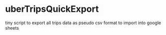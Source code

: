 # uberTripsQuickExport
tiny script to export all trips data as pseudo csv format to import into google sheets
